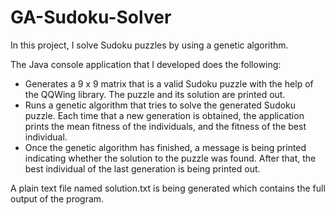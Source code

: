 # GA-Sudoku-Solver
In this project, I solve Sudoku puzzles by using a genetic algorithm.

The Java console application that I developed does the following:
 - Generates a 9 x 9 matrix that is a valid Sudoku puzzle with the help of the QQWing library. The puzzle and its solution are printed out.
 - Runs a genetic algorithm that tries to solve the generated Sudoku puzzle. Each time that a new generation is obtained, the application prints the mean fitness of the individuals, and the fitness of the best individual.
 - Once the genetic algorithm has finished, a message is being printed indicating whether the solution to the puzzle was found. After that, the best individual of the last generation is being printed out.

A plain text file named solution.txt is being generated which contains the full output of the program.
